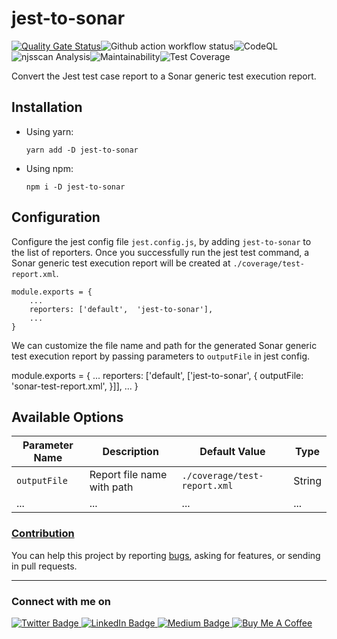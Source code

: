 # jest-to-sonar
 [![Quality Gate Status](https://sonarcloud.io/api/project_badges/measure?project=santoshshinde2012_jest-to-sonar&metric=alert_status)](https://sonarcloud.io/summary/new_code?id=santoshshinde2012_jest-to-sonar)![Github action workflow status](https://github.com/santoshshinde2012/jest-to-sonar/actions/workflows/ci.yml/badge.svg?branch=main)![CodeQL](https://github.com/santoshshinde2012/jest-to-sonar/actions/workflows/codeql-analysis.yml/badge.svg?branch=main)![njsscan Analysis](https://github.com/santoshshinde2012/jest-to-sonar/actions/workflows/njsscan.yml/badge.svg?branch=main)![Maintainability](https://api.codeclimate.com/v1/badges/25a158be62f89833fcda/maintainability)![Test Coverage](https://api.codeclimate.com/v1/badges/25a158be62f89833fcda/test_coverage)

Convert the Jest test case report to a Sonar generic test execution report.

## Installation

- Using yarn:

  ```
  yarn add -D jest-to-sonar
  ```

- Using npm:

  ```
  npm i -D jest-to-sonar
  ```

## Configuration

Configure the jest config file `jest.config.js`, by adding `jest-to-sonar` to the list of reporters. Once you successfully run the jest test command, a Sonar generic test execution report will be created at `./coverage/test-report.xml`.

```
module.exports = {
    ...
    reporters: ['default',  'jest-to-sonar'],
    ...
}
```

We can customize the file name and path for the generated Sonar generic test execution report by passing parameters to    `outputFile` in jest config.

module.exports = {
    ...
        reporters: ['default',  ['jest-to-sonar', {
            outputFile: 'sonar-test-report.xml',
        }]],
    ...
}

## Available Options

| Parameter Name | Description          | Default Value | Type       |
|----------------|----------------------|---------------|------------|
| `outputFile`     |Report file name with path| `./coverage/test-report.xml` | String      |
| ...            | ...                  | ...           | ...        |


### [Contribution](CONTRIBUTING.md)

You can help this project by reporting [bugs](https://github.com/santoshshinde2012/jest-to-sonar/issues/new), asking for features, or sending in pull requests.

<hr/>

### Connect with me on
<div id="badges">
  <a href="https://twitter.com/shindesan2012">
    <img src="https://img.shields.io/badge/shindesan2012-black?style=for-the-badge&logo=twitter&logoColor=white" alt="Twitter Badge"/>
  </a>
  <a href="https://www.linkedin.com/in/shindesantosh/">
    <img src="https://img.shields.io/badge/shindesantosh-blue?style=for-the-badge&logo=linkedin&logoColor=white" alt="LinkedIn Badge"/>
  </a>
   <a href="https://blog.santoshshinde.com/">
    <img src="https://img.shields.io/badge/Blog-black?style=for-the-badge&logo=medium&logoColor=white" alt="Medium Badge"/>
  </a>
  <a href="https://www.buymeacoffee.com/santoshshin" target="_blank">
   <img src="https://img.shields.io/badge/buymeacoffee-black?style=for-the-badge&logo=buymeacoffee&logoColor=white" alt="Buy Me A Coffee"/>
  </a>
</div>